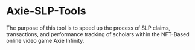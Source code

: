 # Axie-SLP-Tools
The purpose of this tool is to speed up the process of SLP claims, transactions, and performance tracking of scholars within the NFT-Based online video game Axie Infinity.

